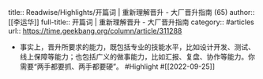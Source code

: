 title:: Readwise/Highlights/开篇词 | 重新理解晋升 - 大厂晋升指南 (65)
author:: [[李运华]]
full-title:: 开篇词 | 重新理解晋升 - 大厂晋升指南
category:: #articles
url:: https://time.geekbang.org/column/article/311288

- 事实上，晋升所要求的能力，既包括专业的技能水平，比如设计开发、测试、线上保障等能力；也包括广义的做事能力，比如汇报、复盘、协作等能力。你需要“两手都要抓、两手都要硬”。 #Highlight #[[2022-09-25]]